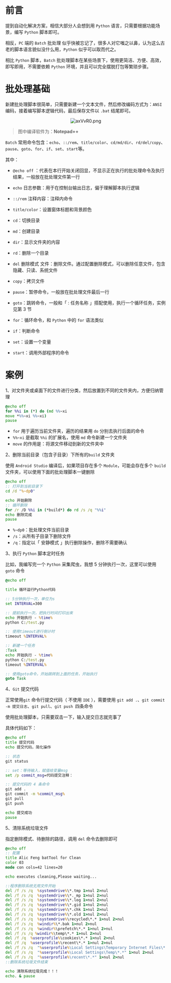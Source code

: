 # 前言

提到自动化解决方案，相信大部分人会想到用 `Python` 语言，只需要根据功能场景，编写 `Python` 脚本即可。

相反，`PC` 端的 `Batch` 批处理 似乎快被忘记了，很多人对它嗤之以鼻，认为这么古老的脚本语言貌似没什么用，`Python` 似乎可以取而代之。

相比 `Python` 脚本，`Batch` 批处理脚本在某些场景下，使用更简洁、方便、高效，即写即用，不需要依赖 `Python` 环境，并且可以完全摆脱打包等繁琐步骤。

# 批处理基础

新建批处理脚本很简单，只需要新建一个文本文件，然后修改编码方式为：`ANSI` 编码，接着编写脚本逻辑代码，最后保存文件以 `.bat` 结尾即可。

<center><img src="https://s1.ax1x.com/2020/08/12/axVvR0.png" alt="axVvR0.png" border="0" /></center>

> 图中编译软件为：**Notepad++**

`Batch` 常用命令包含：`echo`、`::/rem`、`title/color`、`cd/md/dir`、`rd/del/copy`、`pause`、`goto`、`for`、`if`、`set`、`start`等。

其中：

- `@echo off` ：代表在本行开始关闭回显，不显示正在执行的批处理命令及执行结果，一般放在批处理文件第一行

- `echo` 日志参数：用于在控制台输出日志，偏于理解脚本执行逻辑

- `::/rem` 注释内容：注释内命令

- `title/color`：设置窗体标题和背景颜色

- `cd`：切换目录

- `md`：创建目录

- `dir`：显示文件夹的内容

- `rd`：删除一个目录

- `del` 删除模式 文件：删除文件。通过配置删除模式，可以删除任意文件，包含隐藏、只读、系统文件

- `copy`：拷贝文件

- `pause`：暂停命令，一般放在批处理文件最后一行

- `goto`：跳转命令，一般和「 : 任务名称 」搭配使用，执行一个循环任务，实例见第 3 节

- `for`：循环命令，和 `Python` 中的 `for` 语法类似

- `if`：判断命令

- `set`：设置一个变量

- `start`：调用外部程序的命令

# 案例

1、对文件夹或桌面下的文件进行分类，然后放置到不同的文件夹内，方便归纳管理

```bat
@echo off
for %%i in (*) do (md %%~xi 
move *%%~xi %%~xi)
pause
```

- `for` 用于遍历当前文件夹，遍历的结果用 `do` 分别去执行后面的命令
- `%%~xi` 是截取 `%%i` 的扩展名，使用 `md` 命令新建一个文件夹
- `move` 的作用是：将源文件移动到新的文件夹中

2、删除当前目录（包含子目录）下所有的`build` 文件夹

使用 `Android Studio` 编译后，如果项目存在多个 `Module`，可能会存在多个 `build` 文件夹，可以使用下面的批处理脚本一键删除

```bat
@echo off
:: 打开到当前目录下
cd /d "%~dp0"

echo 开始删除
:: 循环删除
for /r /D %%i in (*build*) do rd /s /q "%%i"
echo 删除完成
pause
```

- `%~dp0`：批处理文件当前目录
- `/s`：从所有子目录下删除文件
- `/q`：指定以「 安静模式 」执行删除操作，删除不需要确认


3、执行 `Python` 脚本定时任务

比如，我编写完一个 `Python` 采集爬虫，我想 5 分钟执行一次，这里可以使用 `goto` 命令

```bat
@echo off  

title 循环运行Python代码

:: 5分钟执行一次，单位为s
set INTERVAL=300

:: 提前执行一次，把执行时间打印出来
echo 开始执行 - %time%
python C:/test.py 

:: 使用timeout进行倒计时
timeout %INTERVAL%

:: 新建一个任务
:Task  
echo 开始执行 - %time%
python C:/test.py 
timeout %INTERVAL%

:: 使用goto命令，开始跳转到上面的任务，开始执行
goto Task  
```

4、`Git` 提交代码

正常使用`git` 命令行提交代码（ 不使用 `IDE` ），需要使用 `git add .`、`git commit -m 提交日志`、`git pull`、`git push `四条命令

使用批处理脚本，只需要双击一下，输入提交日志就完事了

具体代码如下：
```bat
@echo off
title 提交代码
echo 提交代码，简化操作

:: 状态
git status

:: set：等待输入，赋值给变量msg
set /p commit_msg=代码提交注释：

:: 提交代码的 4 条命令
git add .
git commit -m %commit_msg%
git pull
git push

echo 提交成功
pause 
```

5、清除系统垃圾文件

指定删除模式、待删除的路径，调用 `del` 命令去删除即可

```bat
@echo off
:: 配置
title Alic Feng batTool for Clean
color 03
mode con cols=42 lines=20

echo executes cleaning,Please waiting...

::程序删除系统无用文件开始
del /f /s /q  %systemdrive%\*.tmp 1>nul 2>nul
del /f /s /q  %systemdrive%\*._mp 1>nul 2>nul
del /f /s /q  %systemdrive%\*.log 1>nul 2>nul
del /f /s /q  %systemdrive%\*.gid 1>nul 2>nul
del /f /s /q  %systemdrive%\*.chk 1>nul 2>nul
del /f /s /q  %systemdrive%\*.old 1>nul 2>nul
del /f /s /q  %systemdrive%\recycled\*.* 1>nul 2>nul
del /f /s /q  %windir%\*.bak 1>nul 2>nul
del /f /s /q  %windir%\prefetch\*.* 1>nul 2>nul
del /f /s /q %windir%\temp\*.* 1>nul 2>nul
del /f /q  %userprofile%\cookies\*.* 1>nul 2>nul
del /f /q  %userprofile%\recent\*.* 1>nul 2>nul
del /f /s /q  "%userprofile%\Local Settings\Temporary Internet Files\*.*" 1>nul 2>nul
del /f /s /q  "%userprofile%\Local Settings\Temp\*.*" 1>nul 2>nul
del /f /s /q  "%userprofile%\recent\*.*" 1>nul 2>nul
::删除系统垃圾文件结束

echo 清除系统垃圾完成！！！
echo. & pause
```